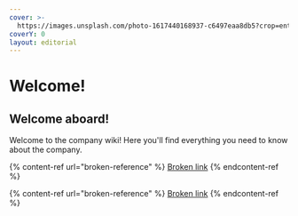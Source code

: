```yaml
---
cover: >-
  https://images.unsplash.com/photo-1617440168937-c6497eaa8db5?crop=entropy&cs=srgb&fm=jpg&ixid=MnwxOTcwMjR8MHwxfHNlYXJjaHw0fHxtb29kfGVufDB8fHx8MTY0MTQ3MjA5OA&ixlib=rb-1.2.1&q=85
coverY: 0
layout: editorial
---
```


# Welcome!

## Welcome aboard!

Welcome to the company wiki! Here you'll find everything you need to know about the company.

{% content-ref url="broken-reference" %}
[Broken link](broken-reference)
{% endcontent-ref %}

{% content-ref url="broken-reference" %}
[Broken link](broken-reference)
{% endcontent-ref %}



